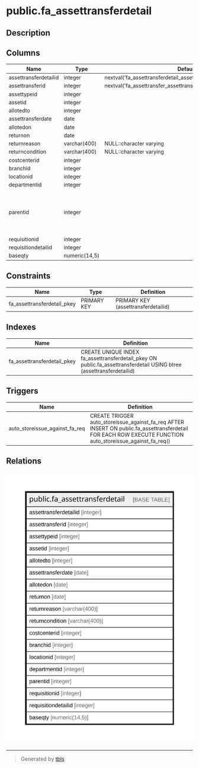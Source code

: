 # public.fa_assettransferdetail

## Description

## Columns

| Name | Type | Default | Nullable | Children | Parents | Comment |
| ---- | ---- | ------- | -------- | -------- | ------- | ------- |
| assettransferdetailid | integer | nextval('fa_assettransferdetail_assettransferdetailid_seq'::regclass) | false |  |  |  |
| assettransferid | integer | nextval('fa_assettransfer_assettransferid_seq'::regclass) | false |  |  |  |
| assettypeid | integer |  | true |  |  |  |
| assetid | integer |  | true |  |  |  |
| allotedto | integer |  | true |  |  |  |
| assettransferdate | date |  | true |  |  |  |
| allotedon | date |  | true |  |  |  |
| returnon | date |  | true |  |  |  |
| returnreason | varchar(400) | NULL::character varying | true |  |  |  |
| returncondition | varchar(400) | NULL::character varying | true |  |  |  |
| costcenterid | integer |  | true |  |  |  |
| branchid | integer |  | true |  |  |  |
| locationid | integer |  | true |  |  |  |
| departmentid | integer |  | true |  |  |  |
| parentid | integer |  | true |  |  | Id of previous transfer against current item if return |
| requisitionid | integer |  | true |  |  |  |
| requisitiondetailid | integer |  | true |  |  |  |
| baseqty | numeric(14,5) |  | true |  |  |  |

## Constraints

| Name | Type | Definition |
| ---- | ---- | ---------- |
| fa_assettransferdetail_pkey | PRIMARY KEY | PRIMARY KEY (assettransferdetailid) |

## Indexes

| Name | Definition |
| ---- | ---------- |
| fa_assettransferdetail_pkey | CREATE UNIQUE INDEX fa_assettransferdetail_pkey ON public.fa_assettransferdetail USING btree (assettransferdetailid) |

## Triggers

| Name | Definition |
| ---- | ---------- |
| auto_storeissue_against_fa_req | CREATE TRIGGER auto_storeissue_against_fa_req AFTER INSERT ON public.fa_assettransferdetail FOR EACH ROW EXECUTE FUNCTION auto_storeissue_against_fa_req() |

## Relations

![er](public.fa_assettransferdetail.svg)

---

> Generated by [tbls](https://github.com/k1LoW/tbls)

